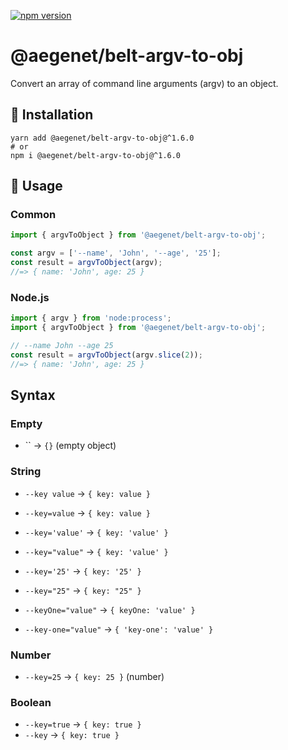 [![npm version](https://img.shields.io/npm/v/@aegenet/belt-argv-to-obj.svg)](https://www.npmjs.com/package/@aegenet/belt-argv-to-obj)
<br>

# @aegenet/belt-argv-to-obj

Convert an array of command line arguments (argv) to an object.

## 💾 Installation

```shell
yarn add @aegenet/belt-argv-to-obj@^1.6.0
# or
npm i @aegenet/belt-argv-to-obj@^1.6.0
```

## 📝 Usage

### Common

```typescript
import { argvToObject } from '@aegenet/belt-argv-to-obj';

const argv = ['--name', 'John', '--age', '25'];
const result = argvToObject(argv);
//=> { name: 'John', age: 25 }
```

### Node.js

```typescript
import { argv } from 'node:process';
import { argvToObject } from '@aegenet/belt-argv-to-obj';

// --name John --age 25
const result = argvToObject(argv.slice(2));
//=> { name: 'John', age: 25 }
```

## Syntax

### Empty

- `` -> `{}` (empty object)

### String

- `--key value` -> `{ key: value }`
- `--key=value` -> `{ key: value }`
- `--key='value'` -> `{ key: 'value' }`
- `--key="value"` -> `{ key: 'value' }`

- `--key='25'` -> `{ key: '25' }`
- `--key="25"` -> `{ key: "25" }`

- `--keyOne="value"` -> `{ keyOne: 'value' }`
- `--key-one="value"` -> `{ 'key-one': 'value' }`

### Number

- `--key=25` -> `{ key: 25 }` (number)

### Boolean

- `--key=true` -> `{ key: true }`
- `--key` -> `{ key: true }`